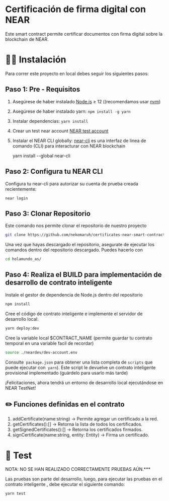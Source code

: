 # Certificación de firma digital con NEAR
Este smart contract permite certificar documentos con firma digital sobre la blockchain de NEAR.

# 👨‍💻 Instalación

Para correr este proyecto en local debes seguir los siguientes pasos:

Paso 1: Pre - Requisitos
------------------------------

1. Asegúrese de haber instalado [Node.js] ≥ 12 ((recomendamos usar [nvm])
2. Asegúrese de haber instalado yarn: `npm install -g yarn`
3. Instalar dependencias: `yarn install`
4. Crear un test near account [NEAR test account]
5. Instalar el NEAR CLI globally: [near-cli] es una interfaz de linea de comando (CLI) para interacturar con NEAR blockchain

    yarn install --global near-cli

Paso 2: Configura tu NEAR CLI
-------------------------------

Configura tu near-cli para autorizar su cuenta de prueba creada recientemente:

    near login
    
Paso 3: Clonar Repositorio
-------------------------------    

Este comando nos permite clonar el repositorio de nuestro proyecto 

```bash
git clone https://github.com/nekomaruh/certificates-near-smart-contract.git
```

Una vez que hayas descargado el repositorio, asegurate de ejecutar los comandos dentro del repositorio descargado. Puedes hacerlo con
```bash
cd holamundo_as/
```

Paso 4: Realiza el BUILD para implementación de desarrollo de contrato inteligente 
------------------------------------------------------------------------------------

Instale el gestor de dependencia de Node.js dentro del repositorio

```bash
npm install
```

Cree el código de contrato inteligente e implemente el servidor de desarrollo local: 
```bash
yarn deploy:dev
```

Cree la variable local $CONTRACT_NAME (permite guardar tu contrato temporal en una variable facil de recordar)
```bash
source ./neardev/dev-account.env
```

Consulte` package.json` para obtener una lista completa de `scripts` que puede ejecutar con` yarn`). Este script le devuelve un contrato inteligente provisional
implementado (guárdelo para
usarlo más tarde)


¡Felicitaciones, ahora tendrá un entorno de desarrollo local ejecutándose en NEAR TestNet!

✏️ Funciones definidas en el contrato
-----------------------------------------------

1. addCertificate(name:string) -> Permite agregar un certificado a la red.
2. getCertificates():[] -> Retorna la lista de todos los certificados.
3. getSignedCertificates():[] -> Retorna los certificados firmados.
4. signCertificate(name:string, entity: Entity) -> Firma un certificado.


🤖 Test 
==================

NOTA: NO SE HAN REALIZADO CORRECTAMENTE PRUEBAS AÚN.***

Las pruebas son parte del desarrollo, luego, para ejecutar las pruebas en el contrato inteligente , debe ejecutar el siguiente comando:

    yarn test



  [create-near-app]: https://github.com/near/create-near-app
  [Node.js]: https://nodejs.org/en/download/package-manager/
  [NEAR accounts]: https://docs.near.org/docs/concepts/account
  [NEAR Wallet]: https://wallet.testnet.near.org/
  [near-cli]: https://github.com/near/near-cli
  [NEAR test account]: https://docs.near.org/docs/develop/basics/create-account#creating-a-testnet-account
  [nvm]: https://github.com/nvm-sh/nvm
  [UX/UI]: https://www.figma.com/proto/GqP5EF5zRZRvAv3HoaSsuN/uniwap?node-id=39%3A2300&scaling=min-zoom&page-id=0%3A1&starting-point-node-id=39%3A2300&hide-ui=1
  [UX/UI]: https://www.figma.com/proto/0dZLC0WI1eVsfjeKu3T8J8/Garant%C3%ADzame?node-id=2%3A8&scaling=scale-down-width&page-id=0%3A1&starting-point-node-id=2%3A8
